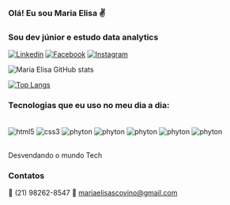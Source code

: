 ### Olá! Eu sou Maria Elisa ✌️
### Sou dev júnior e estudo data analytics 

[![Linkedin](https://img.shields.io/badge/LinkedIn-0077B5?style=for-the-badge&logo=linkedin&logoColor=white)](https://www.linkedin.com/in/maria-elisa-scovino)
[![Facebook](https://img.shields.io/badge/Facebook-1877F2?style=for-the-badge&logo=facebook&logoColor=white)](https://www.facebook.com/mariaelisa.scovino?mibextid=ZbWKwL)
[![Instagram](https://img.shields.io/badge/Instagram-E4405F?style=for-the-badge&logo=instagram&logoColor=white)]( https://www.instagram.com/invites/contact/?i=1xsa0tn4nexyf&utm_content=9ty1d5a)

![Maria Elisa GitHub stats](https://github-readme-stats.vercel.app/api?username=mariaelisascovino&show_icons=true&theme=radical)

[![Top Langs](https://github-readme-stats.vercel.app/api/top-langs/?username=mariaelisascovino&layout=compact)](https://github.com/mariaelisascovino/github-readme-stats)

### Tecnologias que eu uso no meu dia a dia:

<div style="display: inline_block"> <br/>
<img align="center" alt="html5" src="https://img.shields.io/badge/HTML5-E34F26?style=for-the-badge&logo=html5&logoColor=white">
<img align="center" alt="css3" src="https://img.shields.io/badge/CSS3-1572B6?style=for-the-badge&logo=css3&logoColor=white">
<img align="center" alt="phyton" src="https://img.shields.io/badge/Python-14354C?style=for-the-badge&logo=python&logoColor=white">
<img align="center" alt="phyton" src="https://img.shields.io/badge/JavaScript-F7DF1E?style=for-the-badge&logo=javascript&logoColor=black">
<img align="center" alt="phyton" src="https://img.shields.io/badge/Vue.js-35495E?style=for-the-badge&logo=vue.js&logoColor=4FC08D">
<img align="center" alt="phyton" src="https://img.shields.io/badge/MySQL-00000F?style=for-the-badge&logo=mysql&logoColor=white">
<img align="center" alt="phyton" src="https://img.shields.io/badge/Microsoft_Office-D83B01?style=for-the-badge&logo=microsoft-office&logoColor=white">


</div><br>

Desvendando o mundo Tech

### Contatos

📱 (21) 98262-8547
📨 mariaelisascovino@gmail.com

